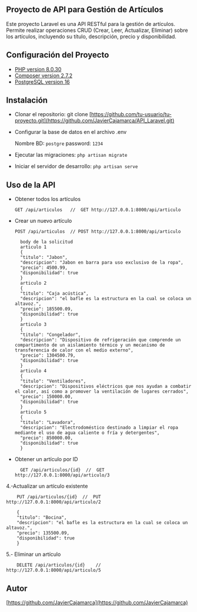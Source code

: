 ## Proyecto de API para Gestión de Artículos

Este proyecto Laravel es una API RESTful para la gestión de artículos. Permite realizar operaciones CRUD (Crear, Leer, Actualizar, Eliminar) sobre los artículos, incluyendo su título, descripción, precio y disponibilidad.

## Configuración del Proyecto
- [PHP version 8.0.30](https://www.php.net/downloads.php)
- [Composer version 2.7.2](https://getcomposer.org/download/)
- [PostgreSQL version 16](https://www.postgresql.org/download/windows/)
## Instalación
  
- Clonar el repositorio: git clone [https://github.com/tu-usuario/tu-proyecto.git](https://github.com/JavierCajamarca/API_Laravel.git)
- Configurar la base de datos en el archivo .env

    Nombre BD: `postgre` 
    password:  `1234`
- Ejecutar las migraciones: `php artisan migrate`
- Iniciar el servidor de desarrollo: `php artisan serve`


## Uso de la API

- Obtener todos los artículos

    `GET /api/articulos   //  GET http://127.0.0.1:8000/api/articulo`
- Crear un nuevo artículo

    `POST /api/articulos  // POST http://127.0.0.1:8000/api/articulo`
    
        body de la solicitud 
        articulo 1
        {
        "titulo": "Jabon",
        "descripcion": "Jabon en barra para uso exclusivo de la ropa",
        "precio": 4500.99,
        "disponibilidad": true
        }
        articulo 2
        {
        "titulo": "Caja acústica",
        "descripcion": "el bafle es la estructura en la cual se coloca un altavoz.",
        "precio": 185500.09,
        "disponibilidad": true
        }
        articulo 3
        {
        "titulo": "Congelador",
        "descripcion": "Dispositivo de refrigeración que comprende un compartimento de un aislamiento térmico y un mecanismo de transferencia de calor con el medio externo",
        "precio": 1304500.79,
        "disponibilidad": true
        }
        articulo 4
        {
        "titulo": "Ventiladores",
        "descripcion": "Dispositivos eléctricos que nos ayudan a combatir el calor, así como a promover la ventilación de lugares cerrados",
        "precio": 150000.00,
        "disponibilidad": true
        }
        articulo 5
        {
        "titulo": "Lavadora",
        "descripcion": "Electrodoméstico destinado a limpiar el ropa mediante el uso de agua caliente o fría y detergentes",
        "precio": 850000.00,
        "disponibilidad": true
        }
- Obtener un artículo por ID

        GET /api/articulos/{id}  //  GET http://127.0.0.1:8000/api/articulo/3
4.-Actualizar un artículo existente

        PUT /api/articulos/{id}  //  PUT http://127.0.0.1:8000/api/articulo/2

        {
        "titulo": "Bocina",
        "descripcion": "el bafle es la estructura en la cual se coloca un altavoz.",
        "precio": 135500.09,
        "disponibilidad": true
        }
5.- Eliminar un artículo

        DELETE /api/articulos/{id}    //  http://127.0.0.1:8000/api/articulo/5
## Autor
[https://github.com/JavierCajamarca](https://github.com/JavierCajamarca)











